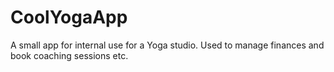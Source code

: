 # CoolYogaApp
A small app for internal use for a Yoga studio. Used to manage finances and book coaching sessions etc.
